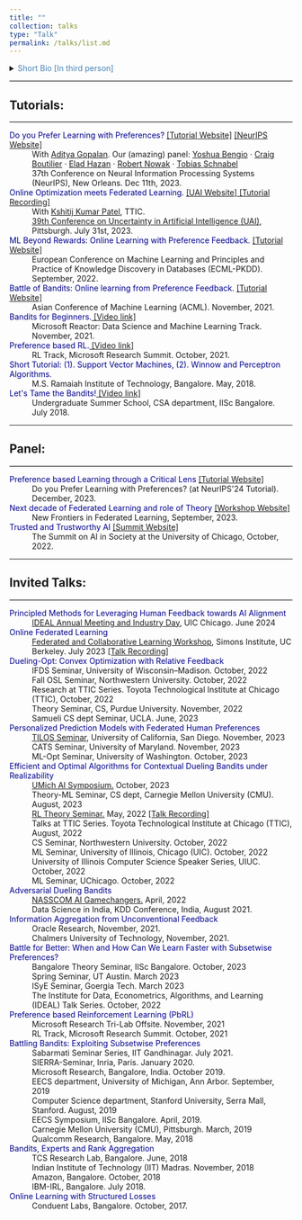 ```yaml
---
title: ""
collection: talks
type: "Talk"
permalink: /talks/list.md
---
```


<details>
<summary><span style="color:SteelBlue;"> Short Bio [In third person]</span></summary>
<p style="font-size:1em; color:Black; text-align:justify;">
    Aadirupa Saha is an Assistant Professor in the Department of Computer Science at the University of Illinois Chicago (UIC). Prior to this, she was a Research Scientist at Apple MLR, working on Machine Learning theory, and a short-term visiting faculty at the Toyota Technological Institute at Chicago (TTIC). She completed her postdoctoral research at Microsoft Research New York City and earned her PhD from the Indian Institute of Science, Bangalore, advised by Aditya Gopalan and Chiranjib Bhattacharyya. She has also interned at Microsoft Research Bangalore, Inria Paris, and Google AI Mountain View.
</p>

<p style="font-size:1em; color:Black; text-align:justify;">
    Her primary research focuses on AI alignment through Reinforcement Learning with Human Feedback (RLHF), with applications in language models, assistive robotics, autonomous systems, and personalized AI. More broadly, she works on Machine Learning theory, including online learning, multi-armed bandits, reinforcement learning, optimization, federated learning, differential privacy, and mechanism design. Her research aims to develop robust and scalable AI models for sequential decision-making under uncertain and partial feedback.
</p>

<p style="font-size:1em; color:Black; text-align:justify;">
    Aadirupa has organized several workshops and tutorials in recent years, including a 
    <a href="https://sites.google.com/view/pref-learning-tutorial-neurips/home" style="color:red;">[NeurIPS, 2023]</a> tutorial on Preference Learning, a  
    <a href="https://www.youtube.com/watch?v=i3X0Bbep86o" style="color:red;">[UAI, 2023]</a> tutorial on Federated Optimization, two tutorials at 
    <a href="https://sites.google.com/view/olpf/home" target="_blank" style="color:red;">[ECML, 2022]</a>, 
    <a href="https://www.acml-conf.org/2021/tutorials/battle-of-bandits-online-learning-from-preference-feedback/" target="_blank" style="color:red;">[ACML, 2021]</a>,
    and multiple ICML and TTIC workshops.
</p>
</details>


<hr style="height:1px;border-width:0;color:black;background-color:black"> 

<h2 style="color:SteelBlue;" vspace="-60px;"><a id="tutorial">Tutorials:</a></h2>
<hr style="height:1px;border-width:0;color:black;background-color:black"> 
<dl style="margin:0px;margin-bottom:0">
     <dt><span style="color:DarkBlue">Do you Prefer Learning with Preferences? </span> <a href="https://sites.google.com/view/pref-learning-tutorial-neurips/home">[Tutorial Website]</a> <a href="https://neurips.cc/virtual/2023/tutorial/73950">[NeurIPS Website]</a></dt>
     <dd>With <a href="https://ece.iisc.ac.in/~aditya/" LINK="red"> Aditya Gopalan</a>. Our (amazing) panel: <a href="https://yoshuabengio.org/">Yoshua Bengio</a> · <a href="https://www.cs.toronto.edu/~cebly/">Craig Boutilier</a> · <a href="https://www.ehazan.com/">Elad Hazan</a> · <a href="https://nowak.ece.wisc.edu/">Robert Nowak</a> · <a href="https://www.microsoft.com/en-us/research/people/toschnab/">Tobias Schnabel</a></dd>
     <dd>37th Conference on Neural Information Processing Systems (NeurIPS), New Orleans. Dec 11th, 2023.</dd>
     <dt><span style="color:DarkBlue">Online Optimization meets Federated Learning.</span> <a href="https://www.auai.org/uai2023/tutorials" LINK="red"> [UAI Website] </a> <a href="https://www.youtube.com/watch?v=i3X0Bbep86o" LINK="red"> [Tutorial Recording] </a> </dt> 
     <dd>With <a href="https://kkpatel.ttic.edu/" LINK="red"> Kshitij Kumar Patel</a>, TTIC.</dd>
     <dd> <a href="https://www.auai.org/uai2023/tutorials" LINK="red"> 39th Conference on Uncertainty in Artificial Intelligence (UAI)</a>, Pittsburgh. July 31st, 2023.</dd>
     <dt><span style="color:DarkBlue">ML Beyond Rewards: Online Learning with Preference Feedback.</span>
          <a href="https://sites.google.com/view/olpf/home">[Tutorial Website]</a> </dt> 
     <dd>European Conference on Machine Learning and Principles and Practice of Knowledge Discovery in Databases (ECML-PKDD). September, 2022.</dd>
     <dt><span style="color:DarkBlue">Battle of Bandits: Online learning from Preference Feedback.</span>
     <a href="https://www.acml-conf.org/2021/tutorials/battle-of-bandits-online-learning-from-preference-feedback/">[Tutorial Website]</a></dt> 
     <dd>Asian Conference of Machine Learning (ACML). November, 2021.</dd>
     <dt><span style="color:DarkBlue">Bandits for Beginners.</span><a href="https://www.youtube.com/watch?v=DB06M7ZA0Gs"> [Video link]</a> </dt> 
     <dd>Microsoft Reactor: Data Science and Machine Learning Track. November, 2021.</dd>
     <dt><span style="color:DarkBlue">Preference based RL.</span><a href="https://www.youtube.com/watch?v=MJzBUNtv0Ho"> [Video link]</a> </dt> 
     <dd>RL Track, Microsoft Research Summit. October, 2021.</dd>
     <dt><span style="color:DarkBlue">Short Tutorial: (1). Support Vector Machines, (2). Winnow and Perceptron Algorithms.</span></dt> 
     <dd>M.S. Ramaiah Institute of Technology, Bangalore. May, 2018.</dd>
     <dt><span style="color:DarkBlue">Let's Tame the Bandits!</span><a href="https://www.youtube.com/watch?v=ISRXT6Cu_jw"> [Video link]</a></dt>
     <dd style="margin-bottom:0">Undergraduate Summer School, CSA department, IISc Bangalore. July 2018.</dd>
</dl>
<hr>
<h2 style="color:SteelBlue;" vspace="-60px;"><a id="panel">Panel:</a></h2>
<hr style="height:1px;border-width:0;color:black;background-color:black">
<dl style="margin:0px;margin-bottom:0">
     <dt><span style="color:DarkBlue">Preference based Learning through a Critical Lens</span>
          <a href="https://sites.google.com/view/pref-learning-tutorial-neurips/home">[Tutorial Website]</a> </dt> 
     <dd>Do you Prefer Learning with Preferences? (at NeurIPS'24 Tutorial). December, 2023.</dd>
     <dt><span style="color:DarkBlue">Next decade of Federated Learning and role of Theory</span>
          <a href="https://sites.google.com/view/tticfl-summerworkshop2023/home?authuser=0">[Workshop Website]</a> </dt> 
     <dd>New Frontiers in Federated Learning, September, 2023.</dd>
     <dt><span style="color:DarkBlue">Trusted and Trustworthy AI</span>
          <a href="https://ifk.uchicago.edu/events/1440/the-summit-on-ai-in-society/">[Summit Website]</a> </dt> 
     <dd>The Summit on AI in Society at the University of Chicago, October, 2022.</dd>
</dl>
<hr>
<h2 style="color:SteelBlue;vspace:-100px"><a id="research_talks">Invited Talks:</a></h2>
<hr style="height:1px;border-width:0;color:black;background-color:black">
<dl>
  <dt><span style="color:DarkBlue">Principled Methods for Leveraging Human Feedback towards AI Alignment</span></dt>
     <dd><a href="https://www.ideal-institute.org/2024/05/06/ideal-annual-meeting-and-industry-day-2024/">IDEAL Annual Meeting and Industry Day</a>, UIC Chicago. June 2024</dd>
     
  <dt><span style="color:DarkBlue">Online Federated Learning</span></dt>
     <dd><a href="https://simons.berkeley.edu/workshops/federated-collaborative-learning/schedule">Federated and Collaborative Learning Workshop</a>, Simons Institute, UC Berkeley. July 2023 <a href="https://youtu.be/kzU8DzgBBkE?list=PLgKuh-lKre12czv-LXiEMfVU9mtFEciwC&t=1877">[Talk Recording]</a></dd>
   
  <dt><span style="color:DarkBlue">Dueling-Opt: Convex Optimization with Relative Feedback</span></dt>
     <dd> IFDS Seminar, University of Wisconsin–Madison. October, 2022</dd>
     <dd> Fall OSL Seminar, Northwestern University. October, 2022</dd>
     <dd> Research at TTIC Series. Toyota Technological Institute at Chicago (TTIC), October, 2022</dd> 
     <dd> Theory Seminar, CS, Purdue University. November, 2022</dd> 
     <dd> Samueli CS dept Seminar, UCLA. June, 2023</dd> 
     
  <dt><span style="color:DarkBlue">Personalized Prediction Models with Federated Human Preferences</span></dt>
     <dd> <a href="https://tilos.ai/">TILOS Seminar</a>, University of California, San Diego. November, 2023 </dd>
     <dd> CATS Seminar, University of Maryland. November, 2023 </dd>
     <dd> ML-Opt Seminar, University of Washington. October, 2023 </dd>
     
  <dt><span style="color:DarkBlue">Efficient and Optimal Algorithms for Contextual Dueling Bandits under Realizability</span></dt>
     <dd> <a href="https://ai.engin.umich.edu/events/2023-ai-symposium/">UMich AI Symposium.</a> October, 2023</dd>
     <dd> Theory-ML Seminar, CS dept, Carnegie Mellon University (CMU). August, 2023</dd>
     <dd> <a href="https://sites.google.com/view/rltheoryseminars/home?authuser=0">RL Theory Seminar.</a> May, 2022 <a href="https://www.youtube.com/watch?v=Ec7EQnYYOe0">[Talk Recording]</a> </dd>
     <dd> Talks at TTIC Series. Toyota Technological Institute at Chicago (TTIC), August, 2022</dd>
     <dd> CS Seminar, Northwestern University. October, 2022</dd>
     <dd> ML Seminar, University of Illinois, Chicago (UIC). October, 2022</dd>
     <dd> University of Illinois Computer Science Speaker Series, UIUC. October, 2022</dd> 
     <dd> ML Seminar, UChicago. October, 2022</dd>
           
  <dt><span style="color:DarkBlue">Adversarial Dueling Bandits</span></dt>
     <dd><a href="https://nasscom.in/ai-gamechangers/">NASSCOM AI Gamechangers.</a> April, 2022</dd> 
     <dd>Data Science in India, KDD Conference, India, August 2021.</dd>    
     
  <dt><span style="color:DarkBlue">Information Aggregation from Unconventional Feedback</span></dt>
     <dd>Oracle Research, November, 2021.</dd>
     <dd>Chalmers University of Technology, November, 2021.</dd>
     
  <dt><span style="color:DarkBlue">Battle for Better: When and How Can We Learn Faster with Subsetwise Preferences?</span></dt>
     <dd>Bangalore Theory Seminar, IISc Bangalore. October, 2023</dd>
     <dd>Spring Seminar, UT Austin. March 2023</dd>
     <dd>ISyE Seminar, Goergia Tech. March 2023</dd>
     <dd> The Institute for Data, Econometrics, Algorithms, and Learning (IDEAL) Talk Series. October, 2022</dd>   
     
  <dt><span style="color:DarkBlue">Preference based Reinforcement Learning (PbRL)</span></dt>
     <dd>Microsoft Research Tri-Lab Offsite. November, 2021</dd>
     <dd>RL Track, Microsoft Research Summit. October, 2021</dd>
     
  <dt><span style="color:DarkBlue">Battling Bandits: Exploiting Subsetwise Preferences</span></dt>   
     <dd>Sabarmati Seminar Series, IIT Gandhinagar. July 2021.</dd>   
     <dd>SIERRA-Seminar, Inria, Paris. January 2020.</dd>   
     <dd>Microsoft Research, Bangalore, India. October 2019.</dd>   
     <dd>EECS department, University of Michigan, Ann Arbor. September, 2019</dd>   
     <dd>Computer Science department, Stanford University, Serra Mall, Stanford. August, 2019</dd>   
     <dd>EECS Symposium, IISc Bangalore. April, 2019.</dd>
     <dd>Carnegie Mellon University (CMU), Pittsburgh. March, 2019</dd>   
     <dd>Qualcomm Research, Bangalore. May, 2018</dd>      
     
  <dt><span style="color:DarkBlue">Bandits, Experts and Rank Aggregation</span></dt>   
     <dd>TCS Research Lab, Bangalore. June, 2018</dd>   
     <dd>Indian Institute of Technology (IIT) Madras. November, 2018</dd>
     <dd>Amazon, Bangalore. October, 2018</dd>
     <dd>IBM-IRL, Bangalore. July 2018.</dd>
     
  <dt><span style="color:DarkBlue">Online Learning with Structured Losses</span></dt>   
     <dd>Conduent Labs, Bangalore. October, 2017.</dd>    
</dl>

<!-- 
<ul>
     <li><span style="color:blue">PbRL: Preference based Reinforcement Learning.</span> RL Track, Microsoft Research Summit. October 2021.</li>
     <li><span style="color:blue">Adversarial Dueling Bandits.</span> Data Science in India, KDD Conference, India. August 2021.</li>
     <li><span style="color:blue">Battle of Bandits.</span> Sabarmati Seminar Series, IIT Gandhinagar, India. July 2021.</li>
     <li><span style="color:blue">Online Learning from Preferences.</span> SIERRA-Seminar, Inria, Paris. January 2020.</li>
     <li><span style="color:blue">Structured Battling Bandits.</span> Microsoft Research, Bangalore, India. October 2019.</li>
</ul>


*3 talks at ICML*, 2021. <br/><br/>
ensp;ensp;<span style="color:blue">Active Ranking with Subset-wise Preferences.</span> *Artificial Intelligence and Statistics (AISTATS)*. Naha, Okinawa, Japan, April 2019.<br/><br/>
<span style="color:blue">PhD Thesis Overview: Information Aggregation from Preferential Feedback.</span> *EECS Symposium, Indian Institute of Science, Bangalore, India*. April 2019.<br/><br/>
<span style="color:blue">PAC Battling-Bandits in the Plackett-Luce model.</span> *Algorithmic Learning Theory (ALT), 2019*. Chicago, USA, March 2019.<br/> 
-->

